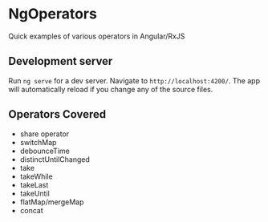 # NgOperators

Quick examples of various operators in Angular/RxJS

## Development server

Run `ng serve` for a dev server. Navigate to `http://localhost:4200/`. The app will automatically reload if you change any of the source files.

## Operators Covered

* share operator
* switchMap
* debounceTime
* distinctUntilChanged
* take
* takeWhile
* takeLast
* takeUntil
* flatMap/mergeMap
* concat
